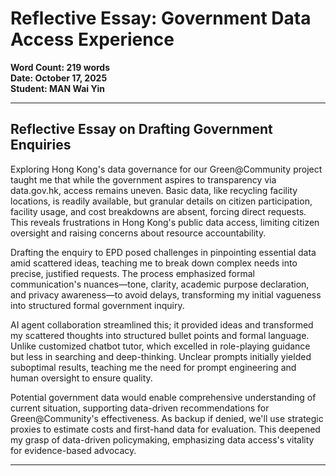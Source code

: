 # Reflective Essay: Government Data Access Experience

**Word Count: 219 words**  
**Date: October 17, 2025**  
**Student: MAN Wai Yin**

---

## Reflective Essay on Drafting Government Enquiries

Exploring Hong Kong's data governance for our Green@Community project taught me that while the government aspires to transparency via data.gov.hk, access remains uneven. Basic data, like recycling facility locations, is readily available, but granular details on citizen participation, facility usage, and cost breakdowns are absent, forcing direct requests. This reveals frustrations in Hong Kong's public data access, limiting citizen oversight and raising concerns about resource accountability.

Drafting the enquiry to EPD posed challenges in pinpointing essential data amid scattered ideas, teaching me to break down complex needs into precise, justified requests. The process emphasized formal communication's nuances—tone, clarity, academic purpose declaration, and privacy awareness—to avoid delays, transforming my initial vagueness into structured formal government inquiry.

AI agent collaboration streamlined this; it provided ideas and transformed my scattered thoughts into structured bullet points and formal language. Unlike customized chatbot tutor, which excelled in role-playing guidance but less in searching and deep-thinking. Unclear prompts initially yielded suboptimal results, teaching me the need for prompt engineering and human oversight to ensure quality.

Potential government data would enable comprehensive understanding of current situation, supporting data-driven recommendations for Green@Community's effectiveness. As backup if denied, we'll use strategic proxies to estimate costs and first-hand data for evaluation. This deepened my grasp of data-driven policymaking, emphasizing data access's vitality for evidence-based advocacy.

---